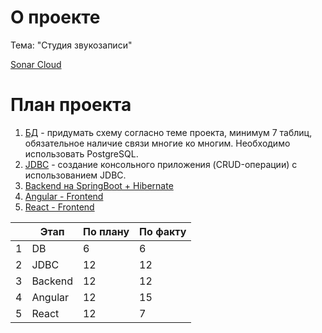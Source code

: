 # О проекте

Тема: "Студия звукозаписи" 

[Sonar Cloud](https://sonarcloud.io/project/overview?id=unext2_practice)

# План проекта

1. [БД](1.DB/) - придумать схему согласно теме проекта, минимум 7 таблиц, обязательное наличие связи многие ко многим. Необходимо использовать PostgreSQL.
2. [JDBC](2.JDBC/) - создание консольного приложения (CRUD-операции) с использованием JDBC.
3. [Backend на SpringBoot + Hibernate](3.SpringBoot/)
4. [Angular - Frontend](4.Angular/)
5. [React - Frontend](5/React/)

| |Этап|По плану|По факту|
|---|-----|-----|-----|
|1|DB|6|6|
|2|JDBC|12|12|
|3|Backend|12|12|
|4|Angular|12|15|
|5|React|12|7|